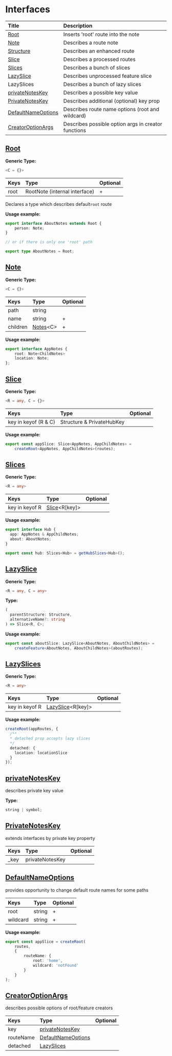 # Interfaces

| Title | Description |
| :--- | :--- |
| [Root](interfaces.md#root) | Inserts 'root' route into the note |
| [Note](interfaces.md#note) | Describes a route note |
| [Structure](interfaces.md#structure) | Describes an enhanced route |
| [Slice](interfaces.md#slice) | Describes a processed routes |
| [Slices](interfaces.md#slices) | Describes a bunch of slices |
| [LazySlice](interfaces.md#lazyslice) | Describes unprocessed feature slice |
| LazySlices | Describes a bunch of lazy slices |
| [privateNotesKey](interfaces.md#privatenoteskey) | Describes a possible key value |
| [PrivateNotesKey](interfaces.md#privatenoteskey) | Describes additional \(optional\) key prop |
| [DefaultNameOptions](interfaces.md#defaultnameoptions) | Describes route name options \(root and wildcard\) |
| [CreatorOptionArgs](interfaces.md#creatoroptionargs) | Describes possible option args in creator functions |



## [Root](interfaces.md#root)

**Generic Type:**

```typescript
<C = {}>
```

| Keys | Type | Optional |
| :--- | :--- | :--- |
| root | RootNote \(internal interface\) | + |

Declares a type which describes default`root` route

**Usage example:**

```typescript
export interface AboutNotes extends Root {
    person: Note;
}

// or if there is only one 'root' path

export type AboutNotes = Root;
```

##  [Note](interfaces.md#note)

**Generic Type:**

```typescript
<C = {}>
```

| Keys | Type | Optional |
| :--- | :--- | :--- |
| path | string |  |
| name | string | + |
| children | [Notes](interfaces.md#notes)&lt;C&gt; | + |

**Usage example:**

```typescript
export interface AppNotes {
    root: Note<ChildNotes>
    location: Note;
};
```

## [Slice](interfaces.md#slice)

**Generic Type:**

```typescript
<R = any, C = {}>
```

| Keys | Type | Optional |
| :--- | :--- | :--- |
| key in keyof \(R & C\) | Structure & PrivateHubKey |  |

**Usage example:**

```typescript
export const appSlice: Slice<AppNotes, AppChildNotes> = 
    createRoot<AppNotes, AppChildNotes>(routes);
```

##  [Slices](interfaces.md#slices)

**Generic Type:**

```typescript
<R = any>
```

| Keys | Type | Optional |
| :--- | :--- | :--- |
| key in keyof R | [Slice](interfaces.md#slice)&lt;R\[key\]&gt; |  |

**Usage example:**

```typescript
export interface Hub {
  app: AppNotes & AppChildNotes;
  about: AboutNotes;
}

export const hub: Slices<Hub> = getHubSlices<Hub>();
```

## [LazySlice](interfaces.md#lazyslice)

**Generic Type:**

```typescript
<R = any, C = any>
```

**Type:**

```typescript
(
  parentStructure: Structure,
  alternativeName?: string
) => Slice<R, C>;
```

**Usage example:**

```typescript
export const aboutSlice: LazySlice<AboutNotes, AboutChildNotes> = 
    createFeature<AboutNotes, AboutChildNotes>(aboutRoutes);
```

## [LazySlices](interfaces.md#lazyslices)

**Generic Type:**

```typescript
<R = any>
```

| Keys | Type | Optional |
| :--- | :--- | :--- |
| key in keyof R | [LazySlice](interfaces.md#lazyslice)&lt;R\[key\]&gt; |  |

**Usage example:**

```typescript
createRoot(appRoutes, { 
  /**
  * detached prop accepts lazy slices
  */
  detached: {
    location: locationSlice
  }
});
```

## [privateNotesKey](interfaces.md#privatenoteskey)

describes private key value

**Type:**

```typescript
string | symbol;
```

## [PrivateNotesKey](interfaces.md#privatenoteskey)

extends interfaces by private key property

| Keys | Type | Optional |
| :--- | :--- | :--- |
| \_key | privateNotesKey |  |

## [DefaultNameOptions](interfaces.md#defaultrouteoptions)

provides opportunity to change default route names for some paths

| Keys | Type | Optional |
| :--- | :--- | :--- |
| root | string | + |
| wildcard | string | + |

**Usage example:**

```typescript
export const appSlice = createRoot(
    routes, 
    { 
        routeName: { 
            root: 'home',
            wildcard: 'notFound'
        } 
    }
);
```

## [CreatorOptionArgs](interfaces.md#creatoroptionargs)

describes possible options of root/feature creators

| Keys | Type | Optional |
| :--- | :--- | :--- |
| key | [privateNotesKey](interfaces.md#privatenoteskey) |  |
| routeName | [DefaultNameOptions](interfaces.md#defaultnameoptions) |  |
| detached | [LazySlices](interfaces.md#lazyslice) |  |

